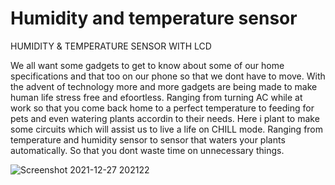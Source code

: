 # Humidity and temperature sensor
HUMIDITY & TEMPERATURE SENSOR WITH LCD 

We all want some gadgets to get to know about some of our home specifications and that too on our phone so that we dont have to move. With the advent of technology more and more gadgets are being made to make human life stress free and efoortless. Ranging from turning AC while at work so that you come back home to a perfect temperature to feeding for pets and even watering plants accordin to their needs.
Here i plant to make some circuits which will assist us to live a life on CHILL mode.
Ranging from temperature and humidity sensor to sensor that waters your plants automatically. So that you dont waste time on unnecessary things.

![Screenshot 2021-12-27 202122](https://user-images.githubusercontent.com/96690206/147482878-034f384a-a680-4269-b545-be355dac169b.png)
